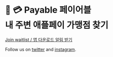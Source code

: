 <h1>
 💳 Payable 페이어블 <br />
내 주변 애플페이 가맹점 찾기
</h1>

[Join waitlist / 앱 다운로드 알림 받기](https://waitlist.payable.kr)

Follow us on [twitter](https://twitter.com/payable_kr) and [instagram](https://instagram.com/payable.official).
